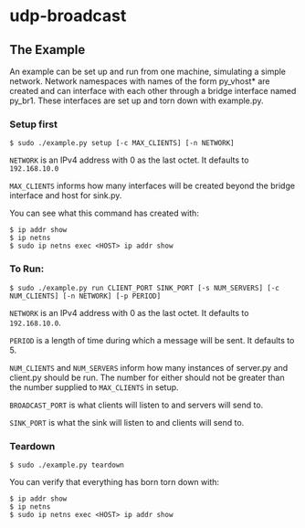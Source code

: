# udp-broadcast

## The Example

An example can be set up and run from one machine, simulating a simple network. Network namespaces with names of the form py_vhost\* are created and can interface with each other through a bridge interface named py_br1. These interfaces are set up and torn down with example.py.

### Setup first

```
$ sudo ./example.py setup [-c MAX_CLIENTS] [-n NETWORK]
```

`NETWORK` is an IPv4 address with 0 as the last octet. It defaults to `192.168.10.0`

`MAX_CLIENTS` informs how many interfaces will be created beyond the bridge interface and host for sink.py.

You can see what this command has created with:
```
$ ip addr show
$ ip netns
$ sudo ip netns exec <HOST> ip addr show
```

### To Run:

```
$ sudo ./example.py run CLIENT_PORT SINK_PORT [-s NUM_SERVERS] [-c NUM_CLIENTS] [-n NETWORK] [-p PERIOD]
```

`NETWORK` is an IPv4 address with 0 as the last octet. It defaults to `192.168.10.0`.

`PERIOD` is a length of time during which a message will be sent. It defaults to 5.

`NUM_CLIENTS` and `NUM_SERVERS` inform how many instances of server.py and client.py should be run. The number for either should not be greater than the number supplied to `MAX_CLIENTS` in setup.

`BROADCAST_PORT` is what clients will listen to and servers will send to.

`SINK_PORT` is what the sink will listen to and clients will send to.

### Teardown

```
$ sudo ./example.py teardown
```

You can verify that everything has born torn down with:
```
$ ip addr show
$ ip netns
$ sudo ip netns exec <HOST> ip addr show
```


